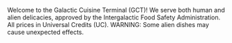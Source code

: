 Welcome to the Galactic Cuisine Terminal (GCT)!
We serve both human and alien delicacies, approved by the 
Intergalactic Food Safety Administration.
All prices in Universal Credits (UC).
WARNING: Some alien dishes may cause unexpected effects.
